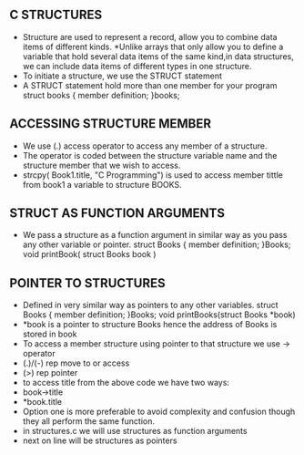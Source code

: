 ## C STRUCTURES
- Structure are used to represent a record, allow you to combine data items of different kinds.
*Unlike arrays that only allow you to define a variable that hold several data items of the same kind,in data structures,
we can include data items of different types in one structure.
- To initiate a structure, we use the STRUCT statement
- A STRUCT statement hold more than one member for your program
	struct books
	{
		member definition;
	}books;

## ACCESSING STRUCTURE MEMBER
- We use (.) access operator to access any member of a structure.
- The operator is coded between the structure variable name and the structure member that we wish to access.
- strcpy( Book1.title, "C Programming") is used to access member tittle from book1 a variable to structure BOOKS.

## STRUCT AS FUNCTION ARGUMENTS
- We pass a structure as a function argument in similar way as you pass any other variable or pointer.
	struct Books
	{
		member definition;
	}Books;
	void printBook( struct Books book )

## POINTER TO STRUCTURES
- Defined in very similar way as pointers to any other variables.
	struct Books
	{
		member definition;
	}Books;
	void printBooks(struct Books *book)
- *book is a pointer to structure Books hence the address of Books is stored in book
- To access a member structure using pointer to that structure we use -> operator
- (.)/(-) rep move to or access
- (>) rep pointer
- to access title from the above code we have two ways:
- book->title
- *book.title
- Option one is more preferable to avoid complexity and confusion though they all perform the same function.
- in structures.c we will use structures as function arguments
- next on line will be structures as pointers 

